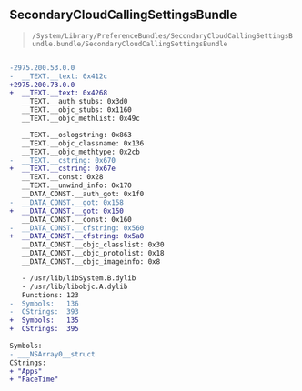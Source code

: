 ## SecondaryCloudCallingSettingsBundle

> `/System/Library/PreferenceBundles/SecondaryCloudCallingSettingsBundle.bundle/SecondaryCloudCallingSettingsBundle`

```diff

-2975.200.53.0.0
-  __TEXT.__text: 0x412c
+2975.200.73.0.0
+  __TEXT.__text: 0x4268
   __TEXT.__auth_stubs: 0x3d0
   __TEXT.__objc_stubs: 0x1160
   __TEXT.__objc_methlist: 0x49c

   __TEXT.__oslogstring: 0x863
   __TEXT.__objc_classname: 0x136
   __TEXT.__objc_methtype: 0x2cb
-  __TEXT.__cstring: 0x670
+  __TEXT.__cstring: 0x67e
   __TEXT.__const: 0x28
   __TEXT.__unwind_info: 0x170
   __DATA_CONST.__auth_got: 0x1f0
-  __DATA_CONST.__got: 0x158
+  __DATA_CONST.__got: 0x150
   __DATA_CONST.__const: 0x160
-  __DATA_CONST.__cfstring: 0x560
+  __DATA_CONST.__cfstring: 0x5a0
   __DATA_CONST.__objc_classlist: 0x30
   __DATA_CONST.__objc_protolist: 0x18
   __DATA_CONST.__objc_imageinfo: 0x8

   - /usr/lib/libSystem.B.dylib
   - /usr/lib/libobjc.A.dylib
   Functions: 123
-  Symbols:   136
-  CStrings:  393
+  Symbols:   135
+  CStrings:  395
 
Symbols:
- ___NSArray0__struct
CStrings:
+ "Apps"
+ "FaceTime"

```
